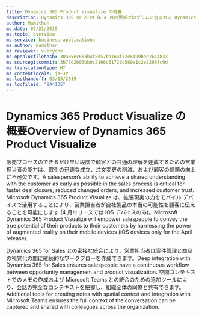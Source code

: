 ```yaml
---
title: Dynamics 365 Product Visualize の概要
description: Dynamics 365 の 2019 年 4 月の更新プログラムに含まれる Dynamics 365 Product Visualize の概要です
author: Mamithan
ms.date: 02/21/2019
ms.topic: overview
ms.service: business-applications
ms.author: mamithan
ms.reviewer: v-brycho
ms.openlocfilehash: 30a65ec668b4f8d57ba164f72e8499bed2644833
ms.sourcegitcommit: 3b77d2603bb0c2166c61729c589e1c2e2296fc9d
ms.translationtype: HT
ms.contentlocale: ja-JP
ms.lasthandoff: 03/15/2019
ms.locfileid: "844135"
---
```

# <a name="overview-of-dynamics-365-product-visualize"></a><span data-ttu-id="804e6-103">Dynamics 365 Product Visualize の概要</span><span class="sxs-lookup"><span data-stu-id="804e6-103">Overview of Dynamics 365 Product Visualize</span></span>



<span data-ttu-id="804e6-104">販売プロセスのできるだけ早い段階で顧客との共通の理解を達成するための営業担当者の能力は、取引の迅速な成立、注文変更の削減、および顧客の信頼の向上に不可欠です。</span><span class="sxs-lookup"><span data-stu-id="804e6-104">A salesperson’s ability to achieve a shared understanding with the customer as early as possible in the sales process is critical for faster deal closure, reduced changed orders, and increased customer trust.</span></span> <span data-ttu-id="804e6-105">Microsoft Dynamics 365 Product Visualize は、拡張現実の力をモバイル デバイスで活用することにより、営業担当者が自社製品の本当の可能性を顧客に伝えることを可能にします (4 月リリースでは iOS デバイスのみ)。</span><span class="sxs-lookup"><span data-stu-id="804e6-105">Microsoft Dynamics 365 Product Visualize will empower salespeople to convey the true potential of their products to their customers by harnessing the power of augmented reality on their mobile devices (iOS devices only for the April release).</span></span>

<span data-ttu-id="804e6-106">Dynamics 365 for Sales との密接な統合により、営業担当者は案件管理と商品の視覚化の間に継続的なワークフローを作成できます。</span><span class="sxs-lookup"><span data-stu-id="804e6-106">Deep integration with Dynamics 365 for Sales ensures salespeople have a continuous workflow between opportunity management and product visualization.</span></span> <span data-ttu-id="804e6-107">空間コンテキストでのメモの作成および Microsoft Teams との統合のための追加ツールにより、会話の完全なコンテキストを把握し、組織全体の同僚と共有できます。</span><span class="sxs-lookup"><span data-stu-id="804e6-107">Additional tools for creating notes with spatial context and integration with Microsoft Teams ensures the full context of the conversation can be captured and shared with colleagues across the organization.</span></span>  


